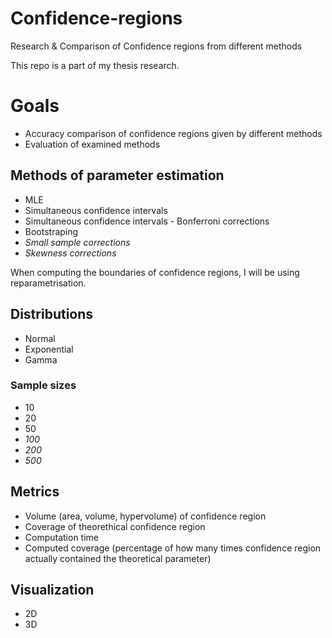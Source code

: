 # Confidence-regions
Research &amp; Comparison of Confidence regions from different methods

This repo is a part of my thesis research.

# Goals

- Accuracy comparison of confidence regions given by different methods
- Evaluation of examined methods

## Methods of parameter estimation

- MLE
- Simultaneous confidence intervals
- Simultaneous confidence intervals - Bonferroni corrections
- Bootstraping
- *Small sample corrections*
- *Skewness corrections*

When computing the boundaries of confidence regions, I will be using reparametrisation.

## Distributions

- Normal
- Exponential
- Gamma

### Sample sizes

- 10
- 20
- 50
- *100*
- *200*
- *500*

## Metrics

- Volume (area, volume, hypervolume) of confidence region
- Coverage of theorethical confidence region
- Computation time
- Computed coverage (percentage of how many times confidence region actually contained the theoretical parameter)

## Visualization

- 2D
- 3D